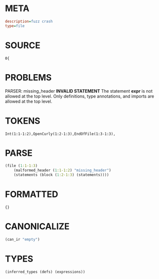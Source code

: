# META
~~~ini
description=fuzz crash
type=file
~~~
# SOURCE
~~~roc
0{
~~~
# PROBLEMS
PARSER: missing_header
**INVALID STATEMENT**
The statement **expr** is not allowed at the top level.
Only definitions, type annotations, and imports are allowed at the top level.
# TOKENS
~~~zig
Int(1:1-1:2),OpenCurly(1:2-1:3),EndOfFile(1:3-1:3),
~~~
# PARSE
~~~clojure
(file (1:1-1:3)
	(malformed_header (1:1-1:2) "missing_header")
	(statements (block (1:2-1:3) (statements))))
~~~
# FORMATTED
~~~roc
{}
~~~
# CANONICALIZE
~~~clojure
(can_ir "empty")
~~~
# TYPES
~~~clojure
(inferred_types (defs) (expressions))
~~~